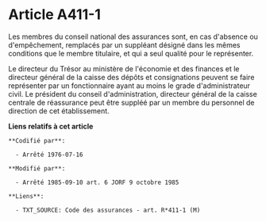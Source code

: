# Article A411-1

Les membres du conseil national des assurances sont, en cas d'absence ou d'empêchement, remplacés par un suppléant désigné
dans les mêmes conditions que le membre titulaire, et qui a seul qualité pour le représenter.

Le directeur du Trésor au ministère de l'économie et des finances et le directeur général de la caisse des dépôts et
consignations peuvent se faire représenter par un fonctionnaire ayant au moins le grade d'administrateur civil. Le président
du conseil d'administration, directeur général de la caisse centrale de réassurance peut être suppléé par un membre du
personnel de direction de cet établissement.

**Liens relatifs à cet article**

	**Codifié par**:

	  - Arrêté 1976-07-16

	**Modifié par**:

	  - Arrêté 1985-09-10 art. 6 JORF 9 octobre 1985

	**Liens**:

	  - TXT_SOURCE: Code des assurances - art. R*411-1 (M)
